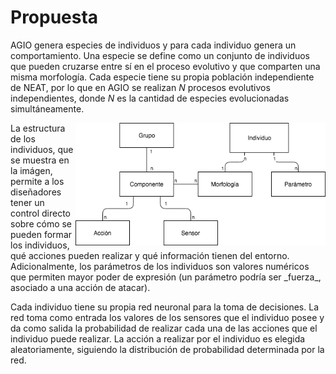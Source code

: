 # Propuesta

AGIO genera especies de individuos y para cada individuo genera un comportamiento. Una especie se define como un conjunto de individuos que pueden cruzarse entre sí en el proceso evolutivo y que comparten una misma morfología. Cada especie tiene su propia población independiente de NEAT, por lo que en AGIO se realizan _N_ procesos evolutivos independientes, donde _N_ es la cantidad de especies evolucionadas simultáneamente. 

<p style="text-align:right">
<img align="right" src="morfologia.png" alt="estructura de los individuos" width="400"/> </p>  La estructura de los individuos, que se muestra en la imágen, permite a los diseñadores tener un control directo sobre cómo se pueden formar los individuos, qué acciones pueden realizar y qué información tienen del entorno. Adicionalmente, los parámetros de los individuos son valores numéricos que permiten mayor poder de expresión (un parámetro podría ser _fuerza_, asociado a una acción de atacar).

Cada individuo tiene su propia red neuronal para la toma de decisiones. La red toma como entrada los valores de los sensores que el individuo posee y da como salida la probabilidad de realizar cada una de las acciones que el individuo puede realizar. La acción a realizar por el individuo es elegida aleatoriamente, siguiendo la distribución de probabilidad determinada por la red.